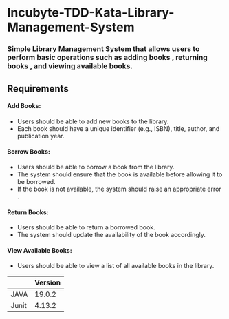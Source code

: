 # Incubyte-TDD-Kata-Library-Management-System
### Simple Library Management System that allows users to perform basic operations such as adding books , returning books , and viewing available books.

## Requirements
#### Add Books:
  - Users should be able to add new books to the library.
  - Each book should have a unique identifier (e.g., ISBN), title, author, and publication year.
#### Borrow Books:
  - Users should be able to borrow a book from the library.
  - The system should ensure that the book is available before allowing it to be borrowed.
  - If the book is not available, the system should raise an appropriate error .
#### Return Books: 
  - Users should be able to return a borrowed book.
  - The system should update the availability of the book accordingly.
#### View Available Books:
  - Users should be able to view a list of all available books in the library.


|                    | Version            | 
| ------------------ | ------------------ | 
|    JAVA            | 19.0.2             | 
|    Junit           | 4.13.2             | 